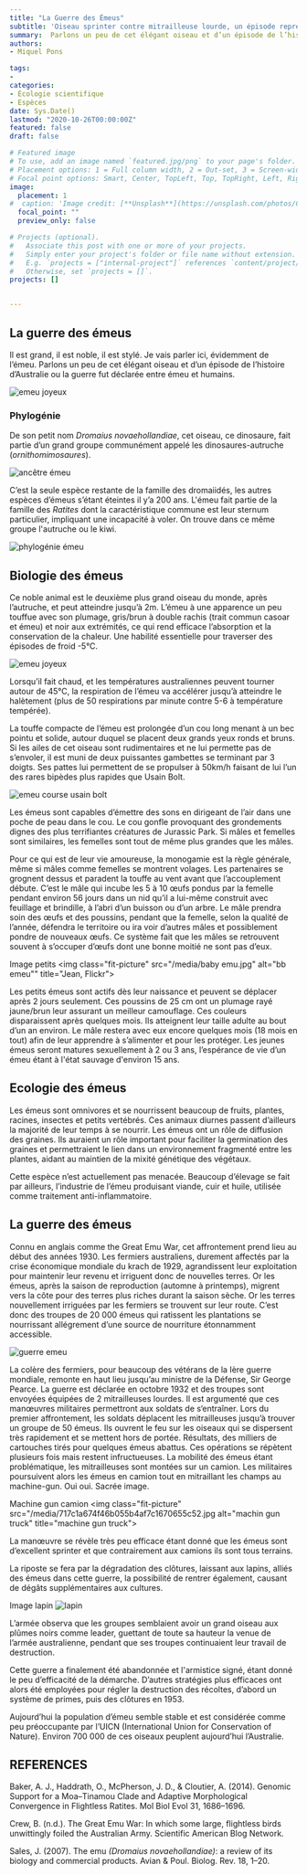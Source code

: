 ```yaml
---
title: "La Guerre des Émeus"
subtitle: 'Oiseau sprinter contre mitrailleuse lourde, un épisode repréentatif de la gestion humaine de la nature.'
summary:  Parlons un peu de cet élégant oiseau et d’un épisode de l’histoire d’Australie ou la guerre fut déclarée entre émeu et humains. 
authors:
- Miquel Pons

tags:
- 
categories:
- Écologie scientifique
- Espèces
date: Sys.Date()
lastmod: "2020-10-26T00:00:00Z"
featured: false
draft: false

# Featured image
# To use, add an image named `featured.jpg/png` to your page's folder.
# Placement options: 1 = Full column width, 2 = Out-set, 3 = Screen-width
# Focal point options: Smart, Center, TopLeft, Top, TopRight, Left, Right, BottomLeft, Bottom, BottomRight
image:
  placement: 1
#  caption: 'Image credit: [**Unsplash**](https://unsplash.com/photos/CpkOjOcXdUY)'
  focal_point: ""
  preview_only: false

# Projects (optional).
#   Associate this post with one or more of your projects.
#   Simply enter your project's folder or file name without extension.
#   E.g. `projects = ["internal-project"]` references `content/project/deep-learning/index.md`.
#   Otherwise, set `projects = []`.
projects: []


---
```



## La guerre des émeus

Il est grand, il est noble, il est stylé. Je vais parler ici, évidemment de l’émeu. Parlons un peu de cet élégant oiseau et d’un épisode de l’histoire d’Australie ou la guerre fut déclarée entre émeu et humains.

<img class="fit-picture" 
    src="/media/émeu sympa.jpg"
    alt="emeu joyeux"
    title="">

###	Phylogénie

De son petit nom *Dromaius novaehollandiae*, cet oiseau, ce dinosaure, fait partie d’un grand groupe communément appelé les dinosaures-autruche (*ornithomimosaures*). 

<img class="fit-picture" 
    src="/media/ornithomimosaures.jpg"
    alt="ancêtre émeu"
    title="Photo issu de wikipedia">

C’est la seule espèce restante de la famille des dromaiidés, les autres espèces d’émeus s’étant éteintes il y’a 200 ans. L'émeu fait partie de la famille des *Ratites* dont la caractéristique commune est leur sternum particulier, impliquant une incapacité à voler. On trouve dans ce même groupe l'autruche ou le kiwi. 

<img class="fit-picture" 
    src="/media/phylogénie émeu.jpeg"
    alt="phylogénie émeu"
    title="Baker, A. J., Haddrath, O., McPherson, J. D., & Cloutier, A. (2014). Genomic Support for a Moa–Tinamou Clade and Adaptive Morphological Convergence in Flightless Ratites. Mol Biol Evol 31, 1686–1696.">

## Biologie des émeus

Ce noble animal est le deuxième plus grand oiseau du monde, après l’autruche, et peut atteindre jusqu’à 2m. L’émeu à une apparence un peu touffue avec son plumage, gris/brun à double rachis (trait commun casoar et émeu) et noir aux extrémités, ce qui rend efficace l’absorption et la conservation de la chaleur. Une habilité essentielle pour traverser des épisodes de froid -5°C. 

<img class="fit-picture" 
    src="/media/plumes emeu.jpg"
    alt="emeu joyeux"
    title="Image par M W de Pixabay">

Lorsqu’il fait chaud, et les températures australiennes peuvent tourner autour de 45°C, la respiration de l’émeu va accélérer jusqu’à atteindre le halètement (plus de 50 respirations par minute contre 5-6 à température tempérée). 
    
La touffe compacte de l’émeu est prolongée d’un cou long menant à un bec pointu et solide, autour duquel se placent deux grands yeux ronds et bruns. Si les ailes de cet oiseau sont rudimentaires et ne lui permette pas de s’envoler, il est muni de deux puissantes gambettes se terminant par 3 doigts. Ses pattes lui permettent de se propulser à 50km/h faisant de lui l’un des rares bipèdes plus rapides que Usain Bolt. 

<img class="fit-picture" 
    src="/media/emeu course.jpg"
    alt="emeu course usain bolt"
    title="Original Carlos Barria">
    
Les émeus sont capables d’émettre des sons en dirigeant de l’air dans une poche de peau dans le cou. Le cou gonfle provoquant des grondements dignes des plus terrifiantes créatures de Jurassic Park.
Si mâles et femelles sont similaires, les femelles sont tout de même plus grandes que les mâles.

Pour ce qui est de leur vie amoureuse, la monogamie est la règle générale, même si mâles comme femelles se montrent volages. Les partenaires se grognent dessus et paradent la touffe au vent avant que l’accouplement débute. C’est le mâle qui incube les 5 à 10 œufs pondus par la femelle pendant environ 56 jours dans un nid qu’il a lui-même construit avec feuillage et brindille, à l’abri d’un buisson ou d’un arbre. Le mâle prendra soin des œufs et des poussins, pendant que la femelle, selon la qualité de l’année, défendra le territoire ou ira voir d’autres mâles et possiblement pondre de nouveaux œufs. Ce système fait que les mâles se retrouvent souvent à s’occuper d’œufs dont une bonne moitié ne sont pas d’eux.

Image petits
<img class="fit-picture" 
    src="/media/baby emu.jpg"
    alt="bb emeu""
    title="Jean, Flickr">

Les petits émeus sont actifs dès leur naissance et peuvent se déplacer après 2 jours seulement. Ces poussins de 25 cm ont un plumage rayé jaune/brun leur assurant un meilleur camouflage. Ces couleurs disparaissent après quelques mois. Ils atteignent leur taille adulte au bout d’un an environ. Le mâle restera avec eux encore quelques mois (18 mois en tout) afin de leur apprendre à s’alimenter et pour les protéger. Les jeunes émeus seront matures sexuellement à 2 ou 3 ans, l’espérance de vie d’un émeu étant à l'état sauvage d'environ 15 ans.

## Ecologie des émeus

Les émeus sont omnivores et se nourrissent beaucoup de fruits, plantes, racines, insectes et petits vertébrés. Ces animaux diurnes passent d’ailleurs la majorité de leur temps à se nourrir. Les émeus ont un rôle de diffusion des graines. Ils auraient un rôle important pour faciliter la germination des graines et permettraient le lien dans un environnement fragmenté entre les plantes, aidant au maintien de la mixité génétique des végétaux.

Cette espèce n’est actuellement pas menacée. Beaucoup d’élevage se fait par ailleurs, l’industrie de l’émeu produisant viande, cuir et huile, utilisée comme traitement anti-inflammatoire. 

## La guerre des émeus

Connu en anglais comme the Great Emu War, cet affrontement prend lieu au début des années 1930. Les fermiers australiens, durement affectés par la crise économique mondiale du krach de 1929, agrandissent leur exploitation pour maintenir leur revenu et irriguent donc de nouvelles terres. Or les émeus, après la saison de reproduction (automne à printemps), migrent vers la côte pour des terres plus riches durant la saison sèche. Or les terres nouvellement irriguées par les fermiers se trouvent sur leur route. C’est donc des troupes de 20 000 émeus qui ratissent les plantations se nourrissant allégrement d’une source de nourriture étonnamment accessible. 

<img class="fit-picture" 
    src="/media/Emu_War_Of_1932.jpg"
    alt="guerre emeu"
    title="source stillunfold.com">
    
La colère des fermiers, pour beaucoup des vétérans de la Ière guerre mondiale, remonte en haut lieu jusqu’au ministre de la Défense, Sir George Pearce. La guerre est déclarée en octobre 1932 et des troupes sont envoyées équipées de 2 mitrailleuses lourdes. Il est argumenté que ces manœuvres militaires permettront aux soldats de s‘entraîner. Lors du premier affrontement, les soldats déplacent les mitrailleuses jusqu’à trouver un groupe de 50 émeus. Ils ouvrent le feu sur les oiseaux qui se dispersent très rapidement et se mettent hors de portée. Résultats, des milliers de cartouches tirés pour quelques émeus abattus. Ces opérations se répètent plusieurs fois mais restent infructueuses. La mobilité des émeus étant problématique, les mitrailleuses sont montées sur un camion. Les militaires poursuivent alors les émeus en camion tout en mitraillant les champs au machine-gun. Oui oui. Sacrée image. 

Machine gun camion
<img class="fit-picture" 
    src="/media/717c1a674f46b055b4af7c1670655c52.jpg
    alt="machin gun truck"
    title="machine gun truck">
    
La manœuvre se révèle très peu efficace étant donné que les émeus sont d’excellent sprinter et que contrairement aux camions ils sont tous terrains. 

La riposte se fera par la dégradation des clôtures, laissant aux lapins, alliés des émeus dans cette guerre, la possibilité de rentrer également, causant de dégâts supplémentaires aux cultures. 

Image lapin
<img class="fit-picture" 
    src="/media/adorable-1850192_1920.jpg"
    alt="lapin"
    title="">
    
L’armée observa que les groupes semblaient avoir un grand oiseau aux plûmes noirs comme leader, guettant de toute sa hauteur la venue de l’armée australienne, pendant que ses troupes continuaient leur travail de destruction. 

Cette guerre a finalement été abandonnée et l'armistice signé, étant donné le peu d’efficacité de la démarche. D’autres stratégies plus efficaces ont alors été employées pour régler la destruction des récoltes, d’abord un système de primes, puis des clôtures en 1953.

Aujourd’hui la population d’émeu semble stable et est considérée comme peu préoccupante par l’UICN (International Union for Conservation of Nature). Environ 700 000 de ces oiseaux peuplent aujourd’hui l’Australie. 

## REFERENCES

Baker, A. J., Haddrath, O., McPherson, J. D., & Cloutier, A. (2014). Genomic Support for a Moa–Tinamou Clade and Adaptive Morphological Convergence in Flightless Ratites. Mol Biol Evol 31, 1686–1696.

Crew, B. (n.d.). The Great Emu War: In which some large, flightless birds unwittingly foiled the Australian Army. Scientific American Blog Network.

Sales, J. (2007). The emu <I>(Dromaius novaehollandiae)</I>: a review of its biology and commercial products. Avian & Poul. Biolog. Rev. 18, 1–20.


